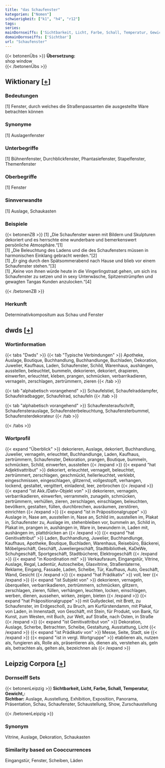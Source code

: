 ```yaml
---
title: "das Schaufenster"
kategorien: ["Nomen"]
schwierigkeit: ["k1", "h4", "r12"]
tags:
series:
mainDornseiffs: ['Sichtbarkeit, Licht, Farbe, Schall, Temperatur, Gewicht,']
domainDornseiffs: ['Sichtbar']
url: "Schaufenster"
---
```


{{< betonenÜbs >}}
**Übersetzung:**  
shop window  
{{< /betonenÜbs >}}

## Wiktionary [[+](https://de.wiktionary.org/wiki/Schaufenster)]

### Bedeutungen
[1] Fenster, durch welches die Straßenpassanten die ausgestellte Ware betrachten können  

### Synonyme
[1] Auslagenfenster  

### Unterbegriffe
[1] Bühnenfenster, Durchblickfenster, Phantasiefenster, Stapelfenster, Themenfenster  

### Oberbegriffe
[1] Fenster  

### Sinnverwandte
[1] Auslage, Schaukasten  

### Beispiele
{{< betonenZB >}}
[1] „Die Schaufenster waren mit Bildern und Skulpturen dekoriert und es herrschte eine wunderbare und bemerkenswert persönliche Atmosphäre.“[1]  
[1] „Die Beleuchtung des Ladens und die des Schaufensters müssen in harmonischen Einklang gebracht werden.“[2]  
[1] „Er ging durch den Spätsommerabend nach Hause und blieb vor einem Schaufenster stehen.“[3]  
[1] „Keine von ihnen würde heute in die Vingerlingstraat gehen, um sich ins Schaufenster zu setzen und in sexy Unterwäsche, Spitzenstrümpfen und gewagten Tangas Kunden anzulocken.“[4]  

{{< /betonenZB >}}
### Herkunft
Determinativkompositum aus Schau und Fenster  



## dwds [[+](https://www.dwds.de/wb/Schaufenster)]

### Wortinformation
{{< tabs "Dwds" >}}
{{< tab "Typische Verbindungen" >}}
Apotheke, Auslage, Boutique, Buchhandlung, Buchhandlunge, Buchladen, Dekoration, Juwelier, Kaufhaus, Laden, Schaufenster, Schild, Warenhaus, aushängen, ausstellen, beleuchtet, bummeln, dekorieren, dekoriert, drapieren, einwerfen, erleuchtet, kleben, prangen, schmücken, verbarrikadieren, vernageln, zerschlagen, zertrümmern, zieren
{{< /tab >}}

{{< tab "alphabetisch vorangehend" >}}
Schaufelstiel, Schaufelraddampfer, Schaufelradbagger, Schaufelrad, schaufeln
{{< /tab >}}

{{< tab "alphabetisch vorangehend" >}}
Schaufensteraufschrift, Schaufensterauslage, Schaufensterbeleuchtung, Schaufensterbummel, Schaufensterdekorateur
{{< /tab >}}

{{< /tabs >}}

### Wortprofil
{{< expand "Überblick" >}} dekorieren, Auslage, dekoriert, Buchhandlung, Juwelier, vernageln, erleuchtet, Buchhandlunge, Laden, Kaufhaus, zertrümmern, Schaufenster, Dekoration, prangen, Boutique, bummeln, schmücken, Schild, einwerfen, ausstellen {{< /expand >}}
{{< expand "hat Adjektivattribut" >}} dekoriert, erleuchtet, vernagelt, beleuchtet, zertrümmert, zerschlagen, geschmückt, hellerleuchtet, verklebt, eingeschmissen, eingeschlagen, glitzernd, vollgestopft, verhangen, lockend, gestaltet, vergittert, einladend, leer, zerbrochen {{< /expand >}}
{{< expand "ist Akk./Dativ-Objekt von" >}} dekorieren, vernageln, verbarrikadieren, einwerfen, verrammeln, zunageln, schmücken, zertrümmern, verhüllen, zieren, zerschlagen, einschlagen, beleuchten, bevölkern, gestalten, füllen, durchbrechen, ausräumen, zerstören, einrichten {{< /expand >}}
{{< expand "ist in Präpositionalgruppe" >}} Auslage in, Nase am, ausstellen in, Nase an, Schild im, ausstellen im, Plakat in, Schaufenster zu, Auslage im, stehenbleiben vor, bummeln an, Schild in, Plakat im, prangen in, aushängen in, Ware in, bewundern in, Laden mit, aushängen im, plattdrücken an {{< /expand >}}
{{< expand "hat Genitivattribut" >}} Laden, Buchhandlung, Juwelier, Buchhandlunge, Kaufhaus, Apotheke, Boutique, Buchladen, Warenhaus, Reisebüro, Bäckerei, Möbelgeschäft, Geschäft, Juweliergeschäft, Stadtbibliothek, KaDeWe, Schuhgeschäft, Sportgeschäft, Stadtbücherei, Elektrogeschäft {{< /expand >}}
{{< expand "in Koordination mit" >}} Verkaufsraum, Eingangstür, Vitrine, Auslage, Regal, Ladentür, Autoscheibe, Glasvitrine, Straßenlaterne, Reklame, Eingang, Fassade, Laden, Scheibe, Tür, Kaufhaus, Auto, Geschäft, Wand, Gesicht {{< /expand >}}
{{< expand "hat Prädikativ" >}} voll, leer {{< /expand >}}
{{< expand "ist Subjekt von" >}} dekorieren, vernageln, überquellen, verbarrikadieren, zertrümmern, schmücken, glitzern, zerschlagen, zieren, füllen, verhängen, leuchten, locken, einschlagen, werben, dienen, aussehen, wirken, zeigen, bieten {{< /expand >}}
{{< expand "hat Präpositionalgruppe" >}} mit Gullydeckel, mit Brett, zu Schaufenster, im Erdgeschoß, zu Bruch, am Kurfürstendamm, mit Plakat, von Laden, in Innenstadt, von Geschäft, mit Stein, für Produkt, von Bank, für Kunst, zum Westen, mit Buch, zur Welt, auf Straße, nach Osten, in Straße {{< /expand >}}
{{< expand "ist Genitivattribut von" >}} Dekoration, Auslage, Scherbe, Betrachten, Scheibe, Gestaltung, Ausstattung, Licht {{< /expand >}}
{{< expand "ist Prädikativ von" >}} Messe, Seite, Stadt, sie {{< /expand >}}
{{< expand "ist in vergl. Wortgruppe" >}} etablieren als, nutzen als, fungieren als, Rolle als, präsentieren als, dienen als, verstehen als, geln als, betrachten als, gelten als, bezeichnen als {{< /expand >}}

## Leipzig Corpora [[+](https://corpora.uni-leipzig.de/en/res?word=Schaufenster&corpusId=deu_newscrawl-public_2018)]

### Dornseiff Sets
{{< betonenLeipzig >}}
**Sichtbarkeit, Licht, Farbe, Schall, Temperatur, Gewicht,:**  
**Sichtbar:** Auslage, Ausstellung, Exhibition, Exposition, Panorama, Präsentation, Schau, Schaufenster, Schaustellung, Show, Zurschaustellung  

{{< /betonenLeipzig >}}

### Synonym
Vitrine, Auslage, Dekoration, Schaukasten


### Similarity based on Cooccurrences
Eingangstür, Fenster, Scheiben, Läden

